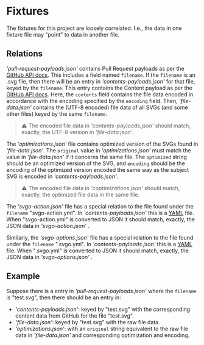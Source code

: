 # Fixtures

The fixtures for this project are loosely correlated. I.e., the data in one
fixture file may "point" to data in another file.

## Relations

_'pull-request-payloads.json'_ contains Pull Request payloads as per the [GitHub
API docs]. This includes a field named `filename`. If the `filename` is an .svg
file, then there will be an entry in _'contents-payloads.json'_ for that file,
keyed by the `filename`. This entry contains the Content payload as per the
[GitHub API docs]. Here, the `contents` field contains the file data encoded in
accordance with the encoding specified by the `encoding` field. Then,
_'file-data.json'_ contains the (UTF-8 encoded) file data of all SVGs (and some
other files) keyed by the same `filename`.

> :warning: The encoded file data in _'contents-payloads.json'_ should match,
> exactly, the UTF-8 version in _'file-data.json'_.

The _'optimizations.json'_ file contains optimized version of the SVGs found in
_'file-data.json'_. The `original` value in _'optimizations.json'_ must match
the value in _'file-data.json'_ if it concerns the same file. The `optimized`
string should be an optimized version of the SVG, and `encoding` should be the
encoding of the optimized version encoded the same way as the subject SVG is
encoded in _'contents-payloads.json'_.

> :warning: The encoded file data in _'coptimizations.json'_ should match,
> exactly, the optimized file data in the same file.

The _'svgo-action.json'_ file has a special relation to the file found under
the `filename` "svgo-action.yml". In _'contents-payloads.json'_ this is a [YAML]
file. When "svgo-action.yml" is converted to JSON it should match, exactly, the
JSON data in _'svgo-action.json'_ .

Similarly, the _'svgo-options.json'_ file has a special relation to the file
found under the `filename` ".svgo.yml". In _'contents-payloads.json'_ this is a
[YAML] file. When ".svgo.yml" is converted to JSON it should match, exactly, the
JSON data in _'svgo-options.json'_ .

## Example

Suppose there is a entry in _'pull-request-payloads.json'_ where the `filename`
is "test.svg", then there should be an entry in:

- _'contents-payloads.json'_: keyed by "test.svg" with the corresponding
  content data from GitHub for the file "test.svg".
- _'file-data.json'_: keyed by "test.svg" with the raw file data.
- _'optimizations.json'_: with an `original` string equivalent to the raw file
  data in _'file-data.json'_ and corresponding optimization and encoding.

[GitHub API docs]: https://developer.github.com/v3/
[YAML]: https://yaml.org/
